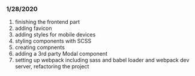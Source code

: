 ### 1/28/2020

1. finishing the frontend part
2. adding favicon
3. adding styles for mobile devices
4. styling components with SCSS
5. creating compnents
6. adding a 3rd party Modal component
7. setting up webpack including sass and babel loader and webpack dev server, refactoring the project
